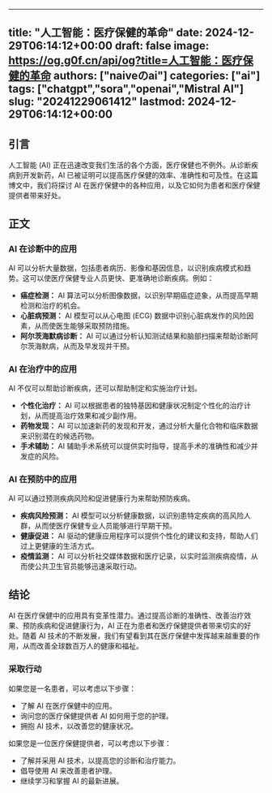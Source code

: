 
---
title: "人工智能：医疗保健的革命"
date: 2024-12-29T06:14:12+00:00
draft: false
image: https://og.g0f.cn/api/og?title=人工智能：医疗保健的革命
authors: ["naiveのai"]
categories: ["ai"]
tags: ["chatgpt","sora","openai","Mistral AI"]
slug: "20241229061412"
lastmod: 2024-12-29T06:14:12+00:00
---
## 引言

人工智能 (AI) 正在迅速改变我们生活的各个方面，医疗保健也不例外。从诊断疾病到开发新药，AI 已被证明可以提高医疗保健的效率、准确性和可及性。在这篇博文中，我们将探讨 AI 在医疗保健中的各种应用，以及它如何为患者和医疗保健提供者带来好处。

## 正文

### AI 在诊断中的应用

AI 可以分析大量数据，包括患者病历、影像和基因信息，以识别疾病模式和趋势。这可以使医疗保健专业人员更快、更准确地诊断疾病。例如：

- **癌症检测：** AI 算法可以分析图像数据，以识别早期癌症迹象，从而提高早期检测和治疗的机会。
- **心脏病预测：** AI 模型可以从心电图 (ECG) 数据中识别心脏病发作的风险因素，从而使医生能够采取预防措施。
- **阿尔茨海默病诊断：** AI 可以通过分析认知测试结果和脑部扫描来帮助诊断阿尔茨海默病，从而及早发现并干预。

### AI 在治疗中的应用

AI 不仅可以帮助诊断疾病，还可以帮助制定和实施治疗计划。

- **个性化治疗：** AI 可以根据患者的独特基因和健康状况制定个性化的治疗计划，从而提高治疗效果和减少副作用。
- **药物发现：** AI 可以加速新药的发现和开发，通过分析大量化合物和临床数据来识别潜在的候选药物。
- **手术辅助：** AI 辅助手术系统可以提供实时指导，提高手术的准确性和减少并发症的风险。

### AI 在预防中的应用

AI 可以通过预测疾病风险和促进健康行为来帮助预防疾病。

- **疾病风险预测：** AI 模型可以分析健康数据，以识别患特定疾病的高风险人群，从而使医疗保健专业人员能够进行早期干预。
- **健康促进：** AI 驱动的健康应用程序可以提供个性化的建议和支持，帮助人们过上更健康的生活方式。
- **疫情监测：** AI 可以分析社交媒体数据和医疗记录，以实时监测疾病疫情，从而使公共卫生官员能够迅速采取行动。

## 结论

AI 在医疗保健中的应用具有变革性潜力。通过提高诊断的准确性、改善治疗效果、预防疾病和促进健康行为，AI 正在为患者和医疗保健提供者带来切实的好处。随着 AI 技术的不断发展，我们有望看到其在医疗保健中发挥越来越重要的作用，从而改善全球数百万人的健康和福祉。

### 采取行动

如果您是一名患者，可以考虑以下步骤：

- 了解 AI 在医疗保健中的应用。
- 询问您的医疗保健提供者 AI 如何用于您的护理。
- 拥抱 AI 技术，以改善您的健康状况。

如果您是一位医疗保健提供者，可以考虑以下步骤：

- 了解并采用 AI 技术，以提高您的诊断和治疗能力。
- 倡导使用 AI 来改善患者护理。
- 继续学习和掌握 AI 的最新进展。